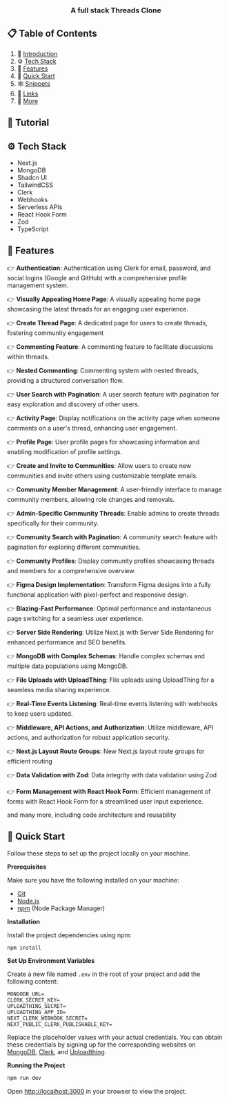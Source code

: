 <div align="center">
  

  <h3 align="center">A full stack Threads Clone</h3>

</div>

## 📋 <a name="table">Table of Contents</a>

1. 🤖 [Introduction](#introduction)
2. ⚙️ [Tech Stack](#tech-stack)
3. 🔋 [Features](#features)
4. 🤸 [Quick Start](#quick-start)
5. 🕸️ [Snippets](#snippets)
6. 🔗 [Links](#links)
7. 🚀 [More](#more)

## 🚨 Tutorial



## <a name="tech-stack">⚙️ Tech Stack</a>

- Next.js
- MongoDB
- Shadcn UI
- TailwindCSS
- Clerk
- Webhooks
- Serverless APIs
- React Hook Form
- Zod
- TypeScript

## <a name="features">🔋 Features</a>

👉 **Authentication**: Authentication using Clerk for email, password, and social logins (Google and GitHub) with a comprehensive profile management system.

👉 **Visually Appealing Home Page**: A visually appealing home page showcasing the latest threads for an engaging user experience.

👉 **Create Thread Page**: A dedicated page for users to create threads, fostering community engagement

👉 **Commenting Feature**: A commenting feature to facilitate discussions within threads.

👉 **Nested Commenting**: Commenting system with nested threads, providing a structured conversation flow.

👉 **User Search with Pagination**: A user search feature with pagination for easy exploration and discovery of other users.

👉 **Activity Page**: Display notifications on the activity page when someone comments on a user's thread, enhancing user engagement.

👉 **Profile Page**: User profile pages for showcasing information and enabling modification of profile settings.

👉 **Create and Invite to Communities**: Allow users to create new communities and invite others using customizable template emails.

👉 **Community Member Management**: A user-friendly interface to manage community members, allowing role changes and removals.

👉 **Admin-Specific Community Threads**: Enable admins to create threads specifically for their community.

👉 **Community Search with Pagination**: A community search feature with pagination for exploring different communities.

👉 **Community Profiles**: Display community profiles showcasing threads and members for a comprehensive overview.

👉 **Figma Design Implementation**: Transform Figma designs into a fully functional application with pixel-perfect and responsive design.

👉 **Blazing-Fast Performance**: Optimal performance and instantaneous page switching for a seamless user experience.

👉 **Server Side Rendering**: Utilize Next.js with Server Side Rendering for enhanced performance and SEO benefits.

👉 **MongoDB with Complex Schemas**: Handle complex schemas and multiple data populations using MongoDB.

👉 **File Uploads with UploadThing**: File uploads using UploadThing for a seamless media sharing experience.

👉 **Real-Time Events Listening**: Real-time events listening with webhooks to keep users updated.

👉 **Middleware, API Actions, and Authorization**: Utilize middleware, API actions, and authorization for robust application security.

👉 **Next.js Layout Route Groups**: New Next.js layout route groups for efficient routing

👉 **Data Validation with Zod**: Data integrity with data validation using Zod

👉 **Form Management with React Hook Form**: Efficient management of forms with React Hook Form for a streamlined user input experience.

and many more, including code architecture and reusability 

## <a name="quick-start">🤸 Quick Start</a>

Follow these steps to set up the project locally on your machine.

**Prerequisites**

Make sure you have the following installed on your machine:

- [Git](https://git-scm.com/)
- [Node.js](https://nodejs.org/en)
- [npm](https://www.npmjs.com/) (Node Package Manager)


**Installation**

Install the project dependencies using npm:

```bash
npm install
```

**Set Up Environment Variables**

Create a new file named `.env` in the root of your project and add the following content:

```env
MONGODB_URL=
CLERK_SECRET_KEY=
UPLOADTHING_SECRET=
UPLOADTHING_APP_ID=
NEXT_CLERK_WEBHOOK_SECRET=
NEXT_PUBLIC_CLERK_PUBLISHABLE_KEY=
```

Replace the placeholder values with your actual credentials. You can obtain these credentials by signing up for the corresponding websites on [MongoDB](https://www.mongodb.com/), [Clerk](https://clerk.com/), and [Uploadthing](https://uploadthing.com/). 

**Running the Project**

```bash
npm run dev
```

Open [http://localhost:3000](http://localhost:3000) in your browser to view the project.



